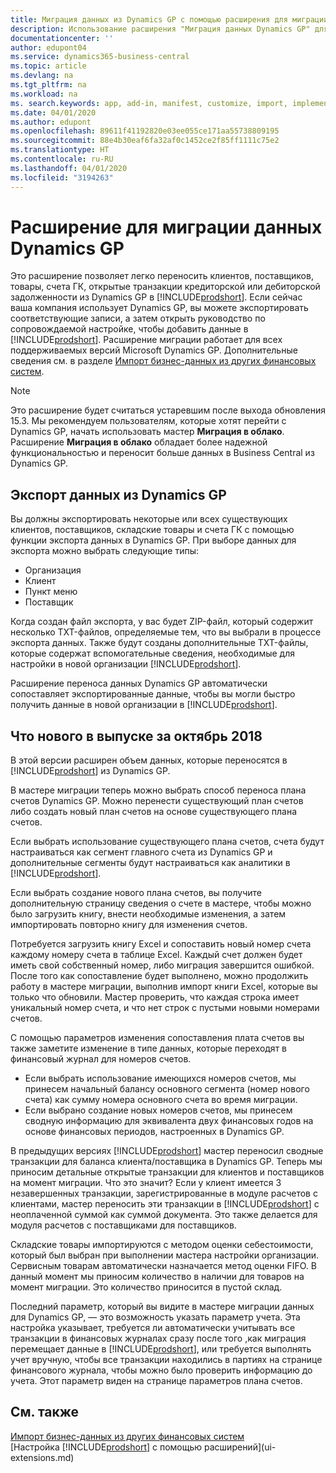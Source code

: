 ```yaml
---
title: Миграция данных из Dynamics GP с помощью расширения для миграции данных | Документация Майкрософт
description: Использование расширения "Миграция данных Dynamics GP" для переноса клиентов, поставщиков, товаров, счетов ГК, открытых транзакций кредиторской или дебиторской задолженности из Dynamics GP в Business Central.
documentationcenter: ''
author: edupont04
ms.service: dynamics365-business-central
ms.topic: article
ms.devlang: na
ms.tgt_pltfrm: na
ms.workload: na
ms. search.keywords: app, add-in, manifest, customize, import, implement
ms.date: 04/01/2020
ms.author: edupont
ms.openlocfilehash: 89611f41192820e03ee055ce171aa55738809195
ms.sourcegitcommit: 88e4b30eaf6fa32af0c1452ce2f85ff1111c75e2
ms.translationtype: HT
ms.contentlocale: ru-RU
ms.lasthandoff: 04/01/2020
ms.locfileid: "3194263"
---
```

# <a name="the-dynamics-gp-data-migration-extension"></a>Расширение для миграции данных Dynamics GP 
Это расширение позволяет легко переносить клиентов, поставщиков, товары, счета ГК, открытые транзакции кредиторской или дебиторской задолженности из Dynamics GP в [!INCLUDE[prodshort](includes/prodshort.md)]. Если сейчас ваша компания использует Dynamics GP, вы можете экспортировать соответствующие записи, а затем открыть руководство по сопровождаемой настройке, чтобы добавить данные в [!INCLUDE[prodshort](includes/prodshort.md)]. Расширение миграции работает для всех поддерживаемых версий Microsoft Dynamics GP. Дополнительные сведения см. в разделе [Импорт бизнес-данных из других финансовых систем](across-import-data-configuration-packages.md).

> [!NOTE]
>  Это расширение будет считаться устаревшим после выхода обновления 15.3. Мы рекомендуем пользователям, которые хотят перейти с Dynamics GP, начать использовать мастер **Миграция в облако**. Расширение **Миграция в облако** обладает более надежной функциональностью и переносит больше данных в Business Central из Dynamics GP.

## <a name="exporting-data-from-dynamics-gp"></a>Экспорт данных из Dynamics GP
Вы должны экспортировать некоторые или всех существующих клиентов, поставщиков, складские товары и счета ГК с помощью функции экспорта данных в Dynamics GP. При выборе данных для экспорта можно выбрать следующие типы:

* Организация  
* Клиент  
* Пункт меню  
* Поставщик  

Когда создан файл экспорта, у вас будет ZIP-файл, который содержит несколько TXT-файлов, определяемые тем, что вы выбрали в процессе экспорта данных.  Также будут созданы дополнительные TXT-файлы, которые содержат вспомогательные сведения, необходимые для настройки в новой организации [!INCLUDE[prodshort](includes/prodshort.md)].

Расширение переноса данных Dynamics GP автоматически сопоставляет экспортированные данные, чтобы вы могли быстро получить данные в новой организации в [!INCLUDE[prodshort](includes/prodshort.md)].

## <a name="whats-new-in-the-october-2018-release"></a>Что нового в выпуске за октябрь 2018

В этой версии расширен объем данных, которые переносятся в [!INCLUDE[prodshort](includes/prodshort.md)] из Dynamics GP.

В мастере миграции теперь можно выбрать способ переноса плана счетов Dynamics GP. Можно перенести существующий план счетов либо создать новый план счетов на основе существующего плана счетов.  

Если выбрать использование существующего плана счетов, счета будут настраиваться как сегмент главного счета из Dynamics GP и дополнительные сегменты будут настраиваться как аналитики в [!INCLUDE[prodshort](includes/prodshort.md)].  

Если выбрать создание нового плана счетов, вы получите дополнительную страницу сведения о счете в мастере, чтобы можно было загрузить книгу, внести необходимые изменения, а затем импортировать повторно книгу для изменения счетов.  

Потребуется загрузить книгу Excel и сопоставить новый номер счета каждому номеру счета в таблице Excel. Каждый счет должен будет иметь свой собственный номер, либо миграция завершится ошибкой. После того как сопоставление будет выполнено, можно продолжить работу в мастере миграции, выполнив импорт книги Excel, которые вы только что обновили. Мастер проверить, что каждая строка имеет уникальный номер счета, и что нет строк с пустыми новыми номерами счетов.  

С помощью параметров изменения сопоставления плата счетов вы также заметите изменение в типе данных, которые переходят в финансовый журнал для номеров счетов.  

- Если выбрать использование имеющихся номеров счетов, мы принесем начальный балансу основного сегмента (номер нового счета) как сумму номера основного счета во время миграции.  
- Если выбрано создание новых номеров счетов, мы принесем сводную информацию для эквивалента двух финансовых годов на основе финансовых периодов, настроенных в Dynamics GP.

В предыдущих версиях [!INCLUDE[prodshort](includes/prodshort.md)] мастер переносил сводные транзакции для баланса клиента/поставщика в Dynamics GP. Теперь мы приносим детальные открытые транзакции для клиентов и поставщиков на момент миграции. Что это значит? Если у клиент имеется 3 незавершенных транзакции, зарегистрированные в модуле расчетов с клиентами, мастер переносить эти транзакции в [!INCLUDE[prodshort](includes/prodshort.md)] с неоплаченной суммой как суммой документа. Это также делается для модуля расчетов с поставщиками для поставщиков.  

Складские товары импортируются с методом оценки себестоимости, который был выбран при выполнении мастера настройки организации. Сервисным товарам автоматически назначается метод оценки FIFO. В данный момент мы приносим количество в наличии для товаров на момент миграции.  Это количество приносится в пустой склад.  

Последний параметр, который вы видите в мастере миграции данных для Dynamics GP, — это возможность указать параметр учета. Эта настройка указывает, требуется ли автоматически учитывать все транзакции в финансовых журналах сразу после того ,как миграция перемещает данные в [!INCLUDE[prodshort](includes/prodshort.md)], или требуется выполнять учет вручную, чтобы все транзакции находились в партиях на странице финансового журнала, чтобы можно было проверить информацию до учета. Этот параметр виден на странице параметров плана счетов.


## <a name="see-also"></a>См. также
[Импорт бизнес-данных из других финансовых систем](across-import-data-configuration-packages.md)  
[Настройка [!INCLUDE[prodshort](includes/prodshort.md)] с помощью расширений](ui-extensions.md)  
